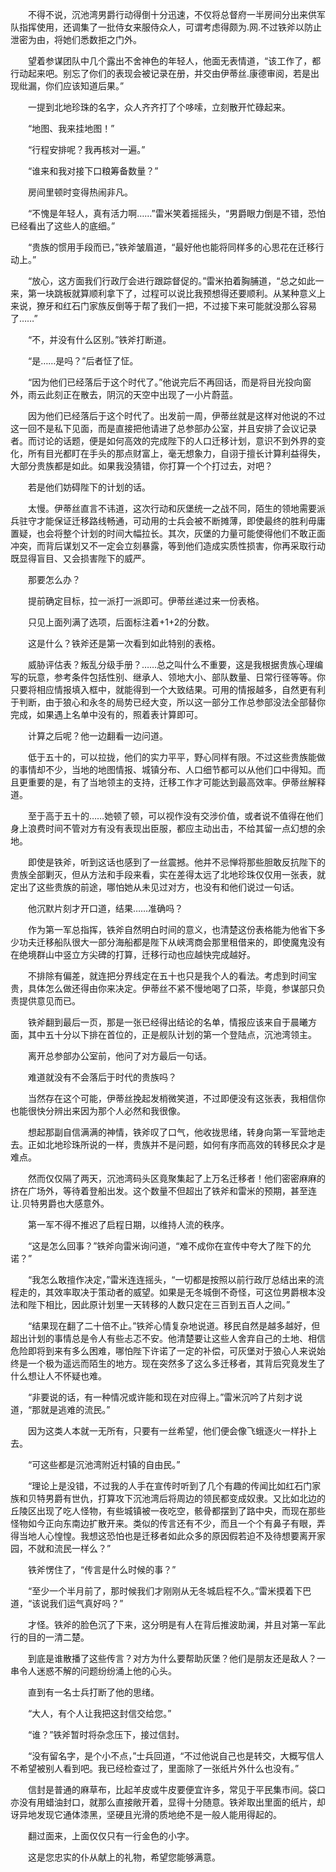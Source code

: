 　　不得不说，沉池湾男爵行动得倒十分迅速，不仅将总督府一半房间分出来供军队指挥使用，还调集了一批侍女来服侍众人，可谓考虑得颇为.网.不过铁斧以防止泄密为由，将她们悉数拒之门外。

　　望着参谋团队中几个露出不舍神色的年轻人，他面无表情道，“该工作了，都行动起来吧。别忘了你们的表现会被记录在册，并交由伊蒂丝.康德审阅，若是出现纰漏，你们应该知道后果。”

　　一提到北地珍珠的名字，众人齐齐打了个哆嗦，立刻散开忙碌起来。

　　“地图、我来挂地图！”

　　“行程安排呢？我再核对一遍。”

　　“谁来和我对接下口粮筹备数量？”

　　房间里顿时变得热闹非凡。

　　“不愧是年轻人，真有活力啊……”雷米笑着摇摇头，“男爵眼力倒是不错，恐怕已经看出了这些人的底细。”

　　“贵族的惯用手段而已，”铁斧皱眉道，“最好他也能将同样多的心思花在迁移行动上。”

　　“放心，这方面我们行政厅会进行跟踪督促的。”雷米拍着胸脯道，“总之如此一来，第一块跳板就算顺利拿下了，过程可以说比我预想得还要顺利。从某种意义上来说，獠牙和红石门家族反倒等于帮了我们一把，不过接下来可能就没那么容易了……”

　　“不，并没有什么区别。”铁斧打断道。

　　“是……是吗？”后者怔了怔。

　　“因为他们已经落后于这个时代了。”他说完后不再回话，而是将目光投向窗外，雨云此刻正在散去，阴沉的天空中出现了一小片蔚蓝。

　　因为他们已经落后于这个时代了。出发前一周，伊蒂丝就是这样对他说的不过这一回不是私下见面，而是直接把他请进了总参部办公室，并且安排了会议记录者。而讨论的话题，便是如何高效的完成陛下的人口迁移计划，意识不到外界的变化，所有目光都盯在手头的那点财富上，毫无想象力，自诩于擅长计算利益得失，大部分贵族都是如此。如果我没猜错，你打算一个个打过去，对吧？

　　若是他们妨碍陛下的计划的话。

　　太慢。伊蒂丝直言不讳道，这次行动和灰堡统一之战不同，陌生的领地需要派兵驻守才能保证迁移路线畅通，可动用的士兵会被不断摊薄，即使最终的胜利毋庸置疑，也会将整个计划的时间大幅拉长。其次，灰堡的力量可能使得他们不敢正面冲突，而背后谋划又不一定会立刻暴露，等到他们造成实质性损害，你再采取行动既显得盲目、又会损害陛下的威严。

　　那要怎么办？

　　提前确定目标，拉一派打一派即可。伊蒂丝递过来一份表格。

　　只见上面列满了选项，后面标注着+1+2的分数。

　　这是什么？铁斧还是第一次看到如此特别的表格。

　　威胁评估表？叛乱分级手册？……总之叫什么不重要，这是我根据贵族心理编写的玩意，参考条件包括性别、继承人、领地大小、部队数量、日常行径等等。你只要将相应情报填入框中，就能得到一个大致结果。可用的情报越多，自然更有利于判断，由于狼心和永冬的局势已经大变，所以这一部分工作总参部没法全部替你完成，如果遇上名单中没有的，照着表计算即可。

　　计算之后呢？他一边翻看一边问道。

　　低于五十的，可以拉拢，他们的实力平平，野心同样有限。不过这些贵族能做的事情却不少，当地的地图情报、城镇分布、人口细节都可以从他们口中得知。而且更重要的是，有了当地领主的支持，迁移工作才可能达到最高效率。伊蒂丝解释道。

　　至于高于五十的……她顿了顿，可以视作没有交涉价值，或者说不值得在他们身上浪费时间不管对方有没有表现出臣服，都应主动出击，不给其留一点幻想的余地。

　　即使是铁斧，听到这话也感到了一丝震撼。他并不忌惮将那些胆敢反抗陛下的贵族全部剿灭，但从方法和手段来看，实在差得太远了北地珍珠仅仅用一张表，就定出了这些贵族的前途，哪怕她从未见过对方，也没有和他们说过一句话。

　　他沉默片刻才开口道，结果……准确吗？

　　作为第一军总指挥，铁斧自然明白时间的意义，也清楚这份表格能为他省下多少功夫迁移船队很大一部分海船都是陛下从峡湾商会那里租借来的，即使魔鬼没有在绝境群山中竖立方尖碑的打算，迁移行动也应越快完成越好。

　　不排除有偏差，就连把分界线定在五十也只是我个人的看法。考虑到时间宝贵，具体怎么做还得由你来决定。伊蒂丝不紧不慢地喝了口茶，毕竟，参谋部只负责提供意见而已。

　　铁斧翻到最后一页，那是一张已经得出结论的名单，情报应该来自于晨曦方面，其中五十分以下排在首位的，正是舰队计划的第一个登陆点，沉池湾领主。

　　离开总参部办公室前，他问了对方最后一句话。

　　难道就没有不会落后于时代的贵族吗？

　　当然存在这个可能，伊蒂丝挽起发梢微笑道，不过即便没有这张表，我相信你也能很快分辨出来因为那个人必然和我很像。

　　想起那副自信满满的神情，铁斧叹了口气，他收拢思绪，转身向第一军营地走去。正如北地珍珠所说的一样，贵族并不是问题，如何有序而高效的转移民众才是难点。

　　然而仅仅隔了两天，沉池湾码头区竟聚集起了上万名迁移者！他们密密麻麻的挤在广场外，等待着登船出发。这个数量不但超出了铁斧和雷米的预期，甚至连让.贝特男爵也大感意外。

　　第一军不得不推迟了启程日期，以维持人流的秩序。

　　“这是怎么回事？”铁斧向雷米询问道，“难不成你在宣传中夸大了陛下的允诺？”

　　“我怎么敢擅作决定，”雷米连连摇头，“一切都是按照以前行政厅总结出来的流程走的，其效率取决于策动者的威望。如果是无冬城倒不奇怪，可这位男爵根本没法和陛下相比，因此原计划里一天转移的人数只定在三百到五百人之间。”

　　“结果现在翻了二十倍不止。”铁斧心情复杂地说道。移民自然是越多越好，但超出计划的事情总是令人有些忐忑不安。他清楚要让这些人舍弃自己的土地、相信危险即将到来有多么困难，哪怕陛下许诺了一定的补偿，可灰堡对于狼心人来说始终是一个极为遥远而陌生的地方。现在突然多了这么多迁移者，其背后究竟发生了什么想让人不怀疑也难。

　　“非要说的话，有一种情况或许能和现在对应得上。”雷米沉吟了片刻才说道，“那就是逃难的流民。”

　　因为这类人本就一无所有，只要有一丝希望，他们便会像飞蛾逐火一样扑上去。

　　“可这些都是沉池湾附近村镇的自由民。”

　　“理论上是没错，不过我的人手在宣传时听到了几个有趣的传闻比如红石门家族和贝特男爵有世仇，打算攻下沉池湾后将周边的领民都变成奴隶。又比如北边的丘陵区出现了吃人怪物，有些城镇被一夜吃空，骸骨都摆到了路中央，而现在那些怪物如今正向东南边扩散开来。类似的传言还有不少，而且一个个有鼻子有眼，弄得当地人心惶惶。我想这恐怕也是迁移者如此众多的原因假若迫不及待想要离开家园，不就和流民一样么？”

　　铁斧愣住了，“传言是什么时候的事？”

　　“至少一个半月前了，那时候我们才刚刚从无冬城启程不久。”雷米摸着下巴道，“该说我们运气真好吗？”

　　才怪。铁斧的脸色沉了下来，这分明是有人在背后推波助澜，并且对第一军此行的目的一清二楚。

　　到底是谁散播了这些传言？对方为什么要帮助灰堡？他们是朋友还是敌人？一串令人迷惑不解的问题纷纷涌上他的心头。

　　直到有一名士兵打断了他的思绪。

　　“大人，有个人让我把这封信交给您。”

　　“谁？”铁斧暂时将杂念压下，接过信封。

　　“没有留名字，是个小不点，”士兵回道，“不过他说自己也是转交，大概写信人不希望被别人看到吧。我已经检查过了，里面除了一张纸片外什么也没有。”

　　信封是普通的麻草布，比起羊皮或牛皮要便宜许多，常见于平民集市间。袋口亦没有用蜡油封口，就那么直接敞开着，显得十分随意。铁斧取出里面的纸片，却讶异地发现它通体漆黑，坚硬且光滑的质地绝不是一般人能用得起的。

　　翻过面来，上面仅仅只有一行金色的小字。

　　这是您忠实的仆从献上的礼物，希望您能够满意。
